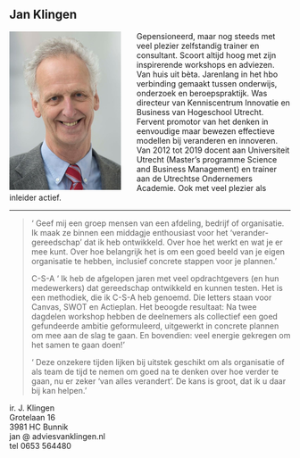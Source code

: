 ## Jan Klingen


<img src="assets/images/janklingen_foto2.jpg" width="200" title="Photo van Jan Klingen" style='float:left; margin-right:2em;'>
 
Gepensioneerd, maar nog steeds met veel plezier zelfstandig trainer en consultant. Scoort altijd hoog met zijn inspirerende workshops en adviezen.
Van huis uit bèta. Jarenlang in het hbo verbinding gemaakt tussen onderwijs, onderzoek en beroepspraktijk. Was directeur van Kenniscentrum Innovatie en Business van Hogeschool Utrecht.
Fervent promotor van het denken in eenvoudige maar bewezen effectieve modellen bij veranderen en innoveren. Van 2012 tot 2019 docent aan Universiteit Utrecht (Master’s programme Science and Business Management) en trainer aan de Utrechtse Ondernemers Academie. Ook met veel plezier als inleider actief.

---

>  ‘ Geef mij een groep mensen van een afdeling, bedrijf of organisatie. Ik maak ze binnen een middagje enthousiast voor het ‘verander-gereedschap’ dat ik heb ontwikkeld. Over hoe het werkt en wat je er mee kunt. Over hoe belangrijk het is om een goed beeld van je eigen organisatie te hebben, inclusief concrete stappen voor je plannen.’ 
>
> C-S-A
‘ Ik heb de afgelopen jaren met veel opdrachtgevers (en hun medewerkers) dat gereedschap ontwikkeld en kunnen testen. Het is een methodiek, die ik C-S-A heb genoemd. Die letters staan voor Canvas, SWOT en Actieplan.
Het beoogde resultaat:
Na twee dagdelen workshop hebben de deelnemers als collectief een goed gefundeerde ambitie geformuleerd, uitgewerkt in concrete plannen om mee aan de slag te gaan. En bovendien: veel energie gekregen om het samen te gaan doen!’
>
> ‘ Deze onzekere tijden lijken bij uitstek geschikt om als organisatie of als team de tijd te nemen om goed na te denken over hoe verder te gaan, nu er zeker ‘van alles verandert’. De kans is groot, dat ik u daar bij kan helpen.’ 


ir. J. Klingen   
Grotelaan 16  
3981 HC Bunnik  
jan @ adviesvanklingen.nl  
tel 0653 564480